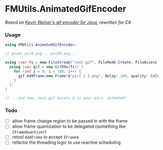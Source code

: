 FMUtils.AnimatedGifEncoder
====================

_Based on [Kevin Weiner's gif encoder for Java](http://www.java2s.com/Code/Java/2D-Graphics-GUI/AnimatedGifEncoder.htm), rewritten for C#_


### Usage

```csharp
using FMUtils.AnimatedGifEncoder;

// given pic0.png .. pic99.png...

using (var fs = new FileStream("cool.gif", FileMode.Create, FileAccess.ReadWrite)) {
  using (var gif = new Gif89a(fs)) {
    for (int i = 0; i < 100; i++) {
      gif.AddFrame(new Frame($"pic{ i }.png", delay: 100, quality: ColorQuantizationQuality.Fast));
    }
  }
}

// ...and now, cool.gif exists & is your pics, animated!
```

### Todo

* [ ] allow frame change region to be passed in with the frame
* [ ] allow frame quantization to be delegated (something like `IFrameQuantizer`)
* [ ] retool `AddFrame` to accept `IFrame`s
* [ ] refactor the threading logic to use reactive scheduling
